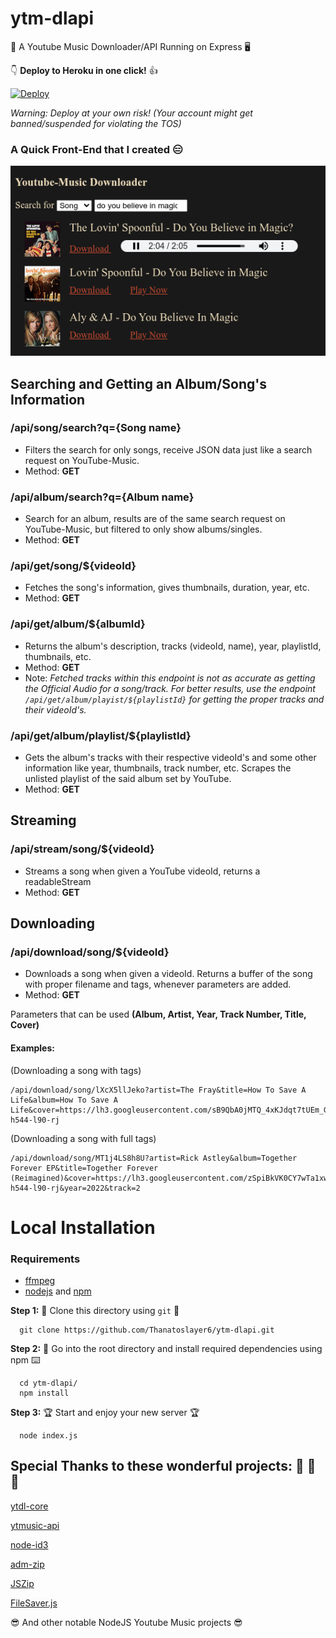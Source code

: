 # ytm-dlapi

🎵 A Youtube Music Downloader/API Running on Express 🖥️

👇 **Deploy to Heroku in one click!** 👍

[![Deploy](https://www.herokucdn.com/deploy/button.svg)](https://heroku.com/deploy?template=https://github.com/Thanatoslayer6/ytm-dlapi/)

_Warning: Deploy at your own risk! (Your account might get banned/suspended for violating the TOS)_

### A Quick Front-End that I created 😑
![Example Frontend](/example-frontend/example-frontend.png)

## Searching and Getting an Album/Song's Information

### /api/song/search?q={Song name}

- Filters the search for only songs, receive JSON data just like a search request on YouTube-Music.
- Method: **GET**

### /api/album/search?q={Album name}

- Search for an album, results are of the same search request on YouTube-Music, but filtered to only show albums/singles.
- Method: **GET**

### /api/get/song/${videoId}

- Fetches the song's information, gives thumbnails, duration, year, etc.
- Method: **GET**

### /api/get/album/${albumId}

- Returns the album's description, tracks (videoId, name), year, playlistId, thumbnails, etc.
- Method: **GET**
- Note: _Fetched tracks within this endpoint is not as accurate as getting the Official Audio for a song/track. For better results, use the endpoint `/api/get/album/playist/${playlistId}` for getting the proper tracks and their videoId's._

### /api/get/album/playlist/${playlistId}

- Gets the album's tracks with their respective videoId's and some other information like year, thumbnails, track number, etc. Scrapes the unlisted playlist of the said album set by YouTube.
- Method: **GET**

## Streaming

### /api/stream/song/${videoId}

- Streams a song when given a YouTube videoId, returns a readableStream
- Method: **GET**

## Downloading

### /api/download/song/${videoId}

- Downloads a song when given a videoId. Returns a buffer of the song with proper filename and tags, whenever parameters are added.
- Method: **GET**

Parameters that can be used **(Album, Artist, Year, Track Number, Title, Cover)**

  #### Examples: 
  (Downloading a song with tags)
  ```
  /api/download/song/lXcX5llJeko?artist=The Fray&title=How To Save A Life&album=How To Save A Life&cover=https://lh3.googleusercontent.com/sB9QbA0jMTQ_4xKJdqt7tUEm_GPazioRHhZ4WWRuTKt7k9yVIKiYbAlpjYKGymR5Ru14e6W0Ta9WbT34=w544-h544-l90-rj
  ```
  (Downloading a song with full tags)
  ```
  /api/download/song/MT1j4LS8h8U?artist=Rick Astley&album=Together Forever EP&title=Together Forever (Reimagined)&cover=https://lh3.googleusercontent.com/zSpiBkVK0CY7wTa1xwmQCeAaF6196AFt456eTG6wonaYP_s7MxbkV6tvZ2oCAHLpRrqJXqIpxpTw8hFH=w544-h544-l90-rj&year=2022&track=2
  ```
  
# Local Installation

### Requirements
- [ffmpeg](https://ffmpeg.org/download.html)
- [nodejs](https://nodejs.org/en/download/) and [npm](https://nodejs.org/en/download/)

**Step 1:** 🤲 Clone this directory using `git` 🤝
```
  git clone https://github.com/Thanatoslayer6/ytm-dlapi.git
```
**Step 2:** 🏃 Go into the root directory and install required dependencies using npm ⌨️

```
  cd ytm-dlapi/
  npm install
```
**Step 3:** 🏆 Start and enjoy your new server 🏆

```
  node index.js
```

## Special Thanks to these wonderful projects: 👏 👏 👏

[ytdl-core](https://github.com/fent/node-ytdl-core)

[ytmusic-api](https://github.com/zS1L3NT/ts-npm-ytmusic-api)

[node-id3](https://github.com/Zazama/node-id3)

[adm-zip](https://github.com/cthackers/adm-zip)

[JSZip](https://github.com/Stuk/jszip)

[FileSaver.js](https://github.com/eligrey/FileSaver.js)

😎 And other notable NodeJS Youtube Music projects 😎
